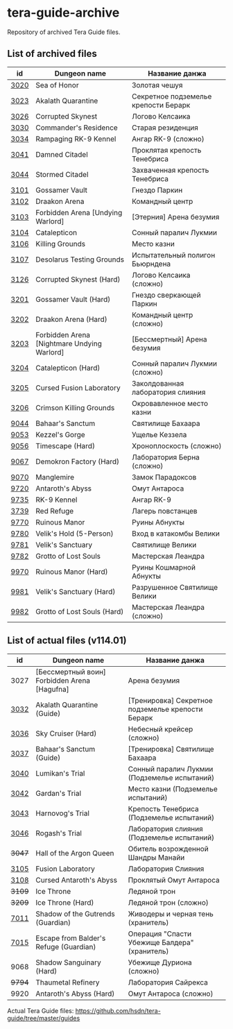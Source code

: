# tera-guide-archive

Repository of archived Tera Guide files.

## List of archived files

id | Dungeon name | Название данжа
--- | --- | ---
[3020](/guides/3020.js) | Sea of Honor | Золотая чешуя
[3023](/guides/3023.js) | Akalath Quarantine | Секретное подземелье крепости Берарк
[3026](/guides/3026.js) | Corrupted Skynest | Логово Келсаика
[3030](/guides/3030.js) | Commander's Residence | Старая резиденция
[3034](/guides/3034.js) | Rampaging RK-9 Kennel | Ангар RK-9 (сложно)
[3041](/guides/3041.js) | Damned Citadel | Проклятая крепость Тенебриса
[3044](/guides/3044.js) | Stormed Citadel | Захваченная крепость Тенебриса
[3101](/guides/3101.js) | Gossamer Vault | Гнездо Паркин
[3102](/guides/3102.js) | Draakon Arena | Командный центр
[3103](/guides/3103.js) | Forbidden Arena [Undying Warlord] | [Этерния] Арена безумия
[3104](/guides/3104.js) | Catalepticon | Сонный паралич Лукмии
[3106](/guides/3106.js) | Killing Grounds | Место казни
[3107](/guides/3107.js) | Desolarus Testing Grounds | Испытательный полигон Бьюрндена
[3126](/guides/3126.js) | Corrupted Skynest (Hard) | Логово Келсаика (сложно)
[3201](/guides/3201.js) | Gossamer Vault (Hard) | Гнездо сверкающей Паркин
[3202](/guides/3202.js) | Draakon Arena (Hard) | Командный центр (сложно)
[3203](/guides/3203.js) | Forbidden Arena [Nightmare Undying Warlord] | [Бессмертный] Арена безумия
[3204](/guides/3204.js) | Catalepticon (Hard) | Сонный паралич Лукмии (сложно)
[3205](/guides/3205.js) | Cursed Fusion Laboratory | Заколдованная лаборатория слияния
[3206](/guides/3206.js) | Crimson Killing Grounds | Окровавленное место казни
[9044](/guides/9044.js) | Bahaar's Sanctum | Святилище Бахаара
[9053](/guides/9053.js) | Kezzel's Gorge | Ущелье Кеззела
[9056](/guides/9056.js) | Timescape (Hard) | Хроноплоскость (сложно)
[9067](/guides/9067.js) | Demokron Factory (Hard) | Лаборатория Берна (сложно)
[9070](/guides/9070.js) | Manglemire | Замок Парадоксов
[9720](/guides/9720.js) | Antaroth's Abyss | Омут Антароса
[9735](/guides/9735.js) | RK-9 Kennel | Ангар RK-9
[3739](/guides/3739.js) | Red Refuge | Лагерь повстанцев
[9770](/guides/9770.js) | Ruinous Manor | Руины Абнукты
[9780](/guides/9780.js) | Velik's Hold (5-Person) | Вход в катакомбы Велики
[9781](/guides/9781.js) | Velik's Sanctuary | Святилище Велики
[9782](/guides/9782.js) | Grotto of Lost Souls | Мастерская Леандра
[9970](/guides/9970.js) | Ruinous Manor (Hard) | Руины Кошмарной Абнукты
[9981](/guides/9981.js) | Velik's Sanctuary (Hard) | Разрушенное Святилище Велики
[9982](/guides/9982.js) | Grotto of Lost Souls (Hard) | Мастерская Леандра (сложно)

## List of actual files (v114.01)

id | Dungeon name | Название данжа
--- | --- | ---
3027 | [Бессмертный воин] Forbidden Arena [Hagufna] | Арена безумия
[3032](https://github.com/hsdn/tera-guide/blob/master/guides/3032.js) | Akalath Quarantine (Guide) | [Тренировка] Секретное подземелье крепости Берарк
[3036](https://github.com/hsdn/tera-guide/blob/master/guides/3036.js) | Sky Cruiser (Hard) | Небесный крейсер (сложно)
[3037](https://github.com/hsdn/tera-guide/blob/master/guides/3037.js) | Bahaar's Sanctum (Guide) | [Тренировка] Святилище Бахаара
[3040](https://github.com/hsdn/tera-guide/blob/master/guides/3040.js) | Lumikan's Trial | Сонный паралич Лукмии (Подземелье испытаний)
[3042](https://github.com/hsdn/tera-guide/blob/master/guides/3042.js) | Gardan's Trial | Место казни (Подземелье испытаний)
[3043](https://github.com/hsdn/tera-guide/blob/master/guides/3043.js) | Harnovog's Trial | Крепость Тенебриса (Подземелье испытаний)
[3046](https://github.com/hsdn/tera-guide/blob/master/guides/3046.js) | Rogash's Trial | Лаборатория слияния (Подземелье испытаний)
~~3047~~ | Hall of the Argon Queen | Обитель возрожденной Шандры Манайи
[3105](https://github.com/hsdn/tera-guide/blob/master/guides/3105.js) | Fusion Laboratory | Лаборатория Слияния
[3108](https://github.com/hsdn/tera-guide/blob/master/guides/3108.js) | Cursed Antaroth's Abyss | Проклятый Омут Антароса
~~3109~~ | Ice Throne | Ледяной трон
~~3209~~ | Ice Throne (Hard) | Ледяной трон (сложно)
[7011](https://github.com/hsdn/tera-guide/blob/master/guides/7011.js) | Shadow of the Gutrends (Guardian) | Живодеры и черная тень (хранитель)
[7015](https://github.com/hsdn/tera-guide/blob/master/guides/7015.js) | Escape from Balder's Refuge (Guardian) | Операция "Спасти Убежище Балдера" (хранитель)
9068 | Shadow Sanguinary (Hard) | Убежище Дуриона (сложно)
~~9794~~ | Thaumetal Refinery | Лаборатория Сайрекса
9920 | Antaroth's Abyss (Hard) | Омут Антароса (сложно)

Actual Tera Guide files: https://github.com/hsdn/tera-guide/tree/master/guides
